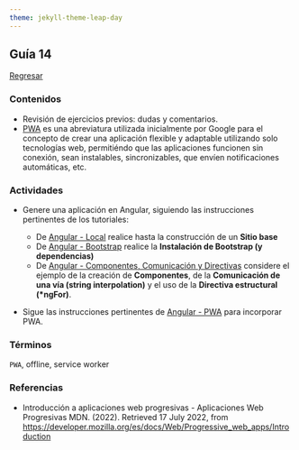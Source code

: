 ```yaml
---
theme: jekyll-theme-leap-day
---
```


## Guía 14

[Regresar](/DAWM/)

### Contenidos

* Revisión de ejercicios previos: dudas y comentarios.
* [PWA](https://developer.mozilla.org/es/docs/Web/Progressive_web_apps/Introduction) es una abreviatura utilizada inicialmente por Google para el concepto de crear una aplicación flexible y adaptable utilizando solo tecnologías web, permitiéndo que las aplicaciones funcionen sin conexión, sean instalables, sincronizables, que envíen notificaciones automáticas, etc.


### Actividades

* Genere una aplicación en Angular, siguiendo las instrucciones pertinentes de los tutoriales:
  
  + De [Angular - Local](https://dawfiec.github.io/DAWM/tutoriales/angular_local.html) realice hasta la construcción de un **Sitio base**
  + De [Angular - Bootstrap](https://dawfiec.github.io/DAWM/tutoriales/angular_bootstrap.html) realice la **Instalación de Bootstrap (y dependencias)**
  + De [Angular - Componentes, Comunicación y Directivas](https://dawfiec.github.io/DAWM/tutoriales/angular_bases.html)  considere el ejemplo de la creación de **Componentes**, de la **Comunicación de una vía (string interpolation)** y el uso de la **Directiva estructural (\*ngFor)**.

* Sigue las instrucciones pertinentes de [Angular - PWA](https://dawfiec.github.io/DAWM/tutoriales/angular_pwa.html) para incorporar PWA.


### Términos

`PWA`, offline, service worker

### Referencias

* Introducción a aplicaciones web progresivas - Aplicaciones Web Progresivas MDN. (2022). Retrieved 17 July 2022, from https://developer.mozilla.org/es/docs/Web/Progressive_web_apps/Introduction